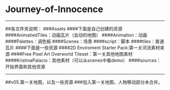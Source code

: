 # Journey-of-Innocence


---
##各文件夹说明：
###Assets
####下面是自己创建的资源
####AnimatiedTiles：动画瓦片（会动的地图）
####Animation：动画
####Palettes：调色板
####Scenes：场景
####script：脚本
####tiles：普通瓦片
####下面是一些资源
####2D Enviroment Starter Pack:第一关河流素材来源
####Free Pixel Art Overworld Tileset：第一关其他地图素材
####KrishnaPalacio：其他素材（可以从scenes中看demo）
####sources：开始界面和其他资源

---
##v05.第一关地图，以及一些资源
###加入第一关地图，人物移动部分未合并。